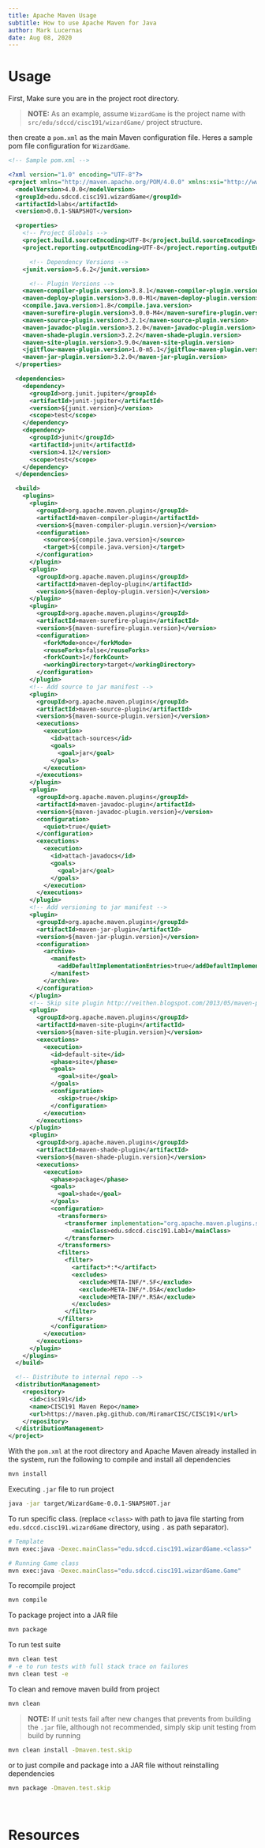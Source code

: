 ```yaml
---
title: Apache Maven Usage
subtitle: How to use Apache Maven for Java
author: Mark Lucernas
date: Aug 08, 2020
---
```



# Usage

First, Make sure you are in the project root directory.

> **NOTE:** As an example, assume `WizardGame` is the project name with
`src/edu/sdccd/cisc191/wizardGame/` project structure.

then create a `pom.xml` as the main Maven configuration file. Heres a sample pom
file configuration for `WizardGame`.

```xml
<!-- Sample pom.xml -->

<?xml version="1.0" encoding="UTF-8"?>
<project xmlns="http://maven.apache.org/POM/4.0.0" xmlns:xsi="http://www.w3.org/2001/XMLSchema-instance" xsi:schemaLocation="http://maven.apache.org/POM/4.0.0 http://maven.apache.org/xsd/maven-4.0.0.xsd">
  <modelVersion>4.0.0</modelVersion>
  <groupId>edu.sdccd.cisc191.wizardGame</groupId>
  <artifactId>labs</artifactId>
  <version>0.0.1-SNAPSHOT</version>

  <properties>
    <!-- Project Globals -->
    <project.build.sourceEncoding>UTF-8</project.build.sourceEncoding>
    <project.reporting.outputEncoding>UTF-8</project.reporting.outputEncoding>

      <!-- Dependency Versions -->
    <junit.version>5.6.2</junit.version>

      <!-- Plugin Versions -->
    <maven-compiler-plugin.version>3.8.1</maven-compiler-plugin.version>
    <maven-deploy-plugin.version>3.0.0-M1</maven-deploy-plugin.version>
    <compile.java.version>1.8</compile.java.version>
    <maven-surefire-plugin.version>3.0.0-M4</maven-surefire-plugin.version>
    <maven-source-plugin.version>3.2.1</maven-source-plugin.version>
    <maven-javadoc-plugin.version>3.2.0</maven-javadoc-plugin.version>
    <maven-shade-plugin.version>3.2.2</maven-shade-plugin.version>
    <maven-site-plugin.version>3.9.0</maven-site-plugin.version>
    <jgitflow-maven-plugin.version>1.0-m5.1</jgitflow-maven-plugin.version>
    <maven-jar-plugin.version>3.2.0</maven-jar-plugin.version>
  </properties>

  <dependencies>
    <dependency>
      <groupId>org.junit.jupiter</groupId>
      <artifactId>junit-jupiter</artifactId>
      <version>${junit.version}</version>
      <scope>test</scope>
    </dependency>
    <dependency>
      <groupId>junit</groupId>
      <artifactId>junit</artifactId>
      <version>4.12</version>
      <scope>test</scope>
    </dependency>
  </dependencies>

  <build>
    <plugins>
      <plugin>
        <groupId>org.apache.maven.plugins</groupId>
        <artifactId>maven-compiler-plugin</artifactId>
        <version>${maven-compiler-plugin.version}</version>
        <configuration>
          <source>${compile.java.version}</source>
          <target>${compile.java.version}</target>
        </configuration>
      </plugin>
      <plugin>
        <groupId>org.apache.maven.plugins</groupId>
        <artifactId>maven-deploy-plugin</artifactId>
        <version>${maven-deploy-plugin.version}</version>
      </plugin>
      <plugin>
        <groupId>org.apache.maven.plugins</groupId>
        <artifactId>maven-surefire-plugin</artifactId>
        <version>${maven-surefire-plugin.version}</version>
        <configuration>
          <forkMode>once</forkMode>
          <reuseForks>false</reuseForks>
          <forkCount>1</forkCount>
          <workingDirectory>target</workingDirectory>
        </configuration>
      </plugin>
      <!-- Add source to jar manifest -->
      <plugin>
        <groupId>org.apache.maven.plugins</groupId>
        <artifactId>maven-source-plugin</artifactId>
        <version>${maven-source-plugin.version}</version>
        <executions>
          <execution>
            <id>attach-sources</id>
            <goals>
              <goal>jar</goal>
            </goals>
          </execution>
        </executions>
      </plugin>
      <plugin>
        <groupId>org.apache.maven.plugins</groupId>
        <artifactId>maven-javadoc-plugin</artifactId>
        <version>${maven-javadoc-plugin.version}</version>
        <configuration>
          <quiet>true</quiet>
        </configuration>
        <executions>
          <execution>
            <id>attach-javadocs</id>
            <goals>
              <goal>jar</goal>
            </goals>
          </execution>
        </executions>
      </plugin>
      <!-- Add versioning to jar manifest -->
      <plugin>
        <groupId>org.apache.maven.plugins</groupId>
        <artifactId>maven-jar-plugin</artifactId>
        <version>${maven-jar-plugin.version}</version>
        <configuration>
          <archive>
            <manifest>
              <addDefaultImplementationEntries>true</addDefaultImplementationEntries>
            </manifest>
          </archive>
        </configuration>
      </plugin>
      <!-- Skip site plugin http://veithen.blogspot.com/2013/05/maven-patterns-skipping-site-generation.html -->
      <plugin>
        <groupId>org.apache.maven.plugins</groupId>
        <artifactId>maven-site-plugin</artifactId>
        <version>${maven-site-plugin.version}</version>
        <executions>
          <execution>
            <id>default-site</id>
            <phase>site</phase>
            <goals>
              <goal>site</goal>
            </goals>
            <configuration>
              <skip>true</skip>
            </configuration>
          </execution>
        </executions>
      </plugin>
      <plugin>
        <groupId>org.apache.maven.plugins</groupId>
        <artifactId>maven-shade-plugin</artifactId>
        <version>${maven-shade-plugin.version}</version>
        <executions>
          <execution>
            <phase>package</phase>
            <goals>
              <goal>shade</goal>
            </goals>
            <configuration>
              <transformers>
                <transformer implementation="org.apache.maven.plugins.shade.resource.ManifestResourceTransformer">
                  <mainClass>edu.sdccd.cisc191.Lab1</mainClass>
                </transformer>
              </transformers>
              <filters>
                <filter>
                  <artifact>*:*</artifact>
                  <excludes>
                    <exclude>META-INF/*.SF</exclude>
                    <exclude>META-INF/*.DSA</exclude>
                    <exclude>META-INF/*.RSA</exclude>
                  </excludes>
                </filter>
              </filters>
            </configuration>
          </execution>
        </executions>
      </plugin>
    </plugins>
  </build>

  <!-- Distribute to internal repo -->
  <distributionManagement>
    <repository>
      <id>cisc191</id>
      <name>CISC191 Maven Repo</name>
      <url>https://maven.pkg.github.com/MiramarCISC/CISC191</url>
    </repository>
  </distributionManagement>
</project>
```

With the `pom.xml` at the root directory and Apache Maven already installed in
the system, run the following to compile and install all dependencies

```sh
mvn install
```

Executing `.jar` file to run project

```sh
java -jar target/WizardGame-0.0.1-SNAPSHOT.jar
```

To run specific class. (replace `<class>` with path to java file starting from
`edu.sdccd.cisc191.wizardGame` directory, using `.` as path separator).

```sh
# Template
mvn exec:java -Dexec.mainClass="edu.sdccd.cisc191.wizardGame.<class>"

# Running Game class
mvn exec:java -Dexec.mainClass="edu.sdccd.cisc191.wizardGame.Game"
```

To recompile project

```sh
mvn compile
```

To package project into a JAR file

```sh
mvn package
```

To run test suite

```sh
mvn clean test
# -e to run tests with full stack trace on failures
mvn clean test -e
```

To clean and remove maven build from project

```sh
mvn clean
```

> **NOTE:** If unit tests fail after new changes that prevents from building the
`.jar` file, although not recommended, simply skip unit testing from build by
running

```sh
mvn clean install -Dmaven.test.skip
```

or to just compile and package into a JAR file without reinstalling dependencies

```sh
mvn package -Dmaven.test.skip
```

<br>

# Resources

